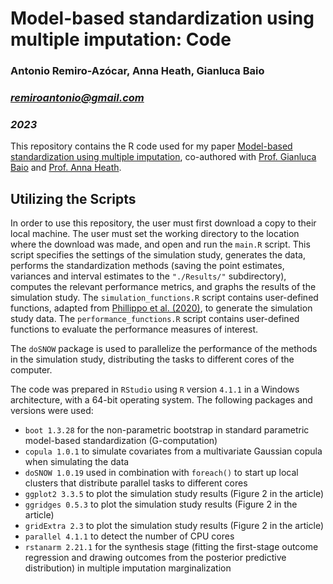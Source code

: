 # Model-based standardization using multiple imputation: Code

### Antonio Remiro-Azócar, Anna Heath, Gianluca Baio
### *remiroantonio@gmail.com*
### *2023*

This repository contains the R code used for my paper [Model-based standardization using multiple imputation][1], co-authored with [Prof. Gianluca Baio][2] and [Prof. Anna Heath][3]. 

## Utilizing the Scripts

In order to use this repository, the user must first download a copy to their local machine. The user must set the working directory to the location 
where the download was made, and open and run the `main.R` script. This script specifies the settings of the simulation study, generates the data, 
performs the standardization methods (saving the point estimates, variances and interval estimates to the `"./Results/"` subdirectory), 
computes the relevant performance metrics, and graphs the results of the simulation study. The `simulation_functions.R` script contains user-defined
functions, adapted from [Phillippo et al. (2020)][4], to generate the simulation study data. The `performance_functions.R` script contains user-defined functions to evaluate the performance measures of interest. 

The `doSNOW` package is used to parallelize the performance of the methods in the simulation study, distributing the tasks to different cores of the computer. 

The code was prepared in `RStudio` using `R` version `4.1.1` in a Windows architecture, with a 64-bit operating system. The following packages and versions were used:

* `boot 1.3.28` for the non-parametric bootstrap in standard parametric model-based standardization (G-computation) 
* `copula 1.0.1` to simulate covariates from a multivariate Gaussian copula when simulating the data
* `doSNOW 1.0.19` used in combination with `foreach()` to start up local clusters that distribute parallel tasks to different cores
* `ggplot2 3.3.5` to plot the simulation study results (Figure 2 in the article)
* `ggridges 0.5.3` to plot the simulation study results (Figure 2 in the article)
* `gridExtra 2.3` to plot the simulation study results (Figure 2 in the article)
* `parallel 4.1.1` to detect the number of CPU cores
* `rstanarm 2.21.1` for the synthesis stage (fitting the first-stage outcome regression and drawing outcomes from the posterior predictive distribution) in multiple imputation marginalization

[1]: https://doi.org/10.48550/arXiv.2210.01757
[2]: https://gianluca.statistica.it/
[3]: https://sites.google.com/site/annaheathstats/
[4]: https://doi.org/10.1002/sim.8759
